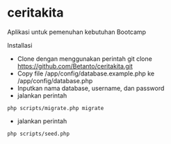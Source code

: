 # ceritakita
Aplikasi untuk pemenuhan kebutuhan Bootcamp

Installasi
* Clone dengan menggunakan perintah git clone https://github.com/Betanto/ceritakita.git
* Copy file /app/config/database.example.php ke /app/config/database.php
* Inputkan nama database, username, dan password
* jalankan perintah 
```
php scripts/migrate.php migrate
```
* jalankan perintah 
```
php scripts/seed.php
```